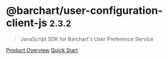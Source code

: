 # @barchart/user-configuration-client-js <small>2.3.2</small>

> JavaScript SDK for Barchart&#x27;s User Preference Service

[Product Overview](/content/product_overview)
[Quick Start](/content/quick_start)